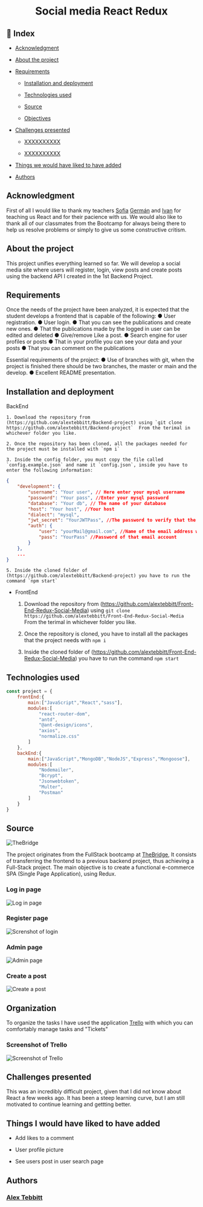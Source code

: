 #  <center>Social media React Redux</center> 

 ## :bookmark: Index 

- [Acknowledgment](#)

 - [About the project](#)

 - [Requirements](#)

    - [Installation and deployment](#)

    - [Technologies used](#)

    - [Source](#)

    - [Objectives](#)

- [Challenges presented](#)

    - [XXXXXXXXXX](#)

    - [XXXXXXXXXX](#)

- [Things we would have liked to have added](#)

- [Authors](#)

## Acknowledgment

First of all I would like to thank my teachers [Sofia](https://github.com/SofiaPinilla) [Germán](https://github.com/GeerDev) and [Ivan](https://github.com/ivanpuebla10) for teaching us React and for their pacience with us. We would also like to thank all of our classmates from the Bootcamp for always being there to help us resolve problems or simply to give us some constructive critism.

## About the project

This project unifies everything learned so far. We will develop a social media site where users will register, login, view posts and create posts using the backend API I created in the 1st Backend Project.

## Requirements
Once the needs of the project have been analyzed, it is expected
that the student develops a frontend that is capable of the following:
● User registration.
● User login.
● That you can see the publications and create new ones.
● That the publications made by the logged in user can be edited and deleted
● Give/remove Like a post.
● Search engine for user profiles or posts
● That in your profile you can see your data and your posts
● That you can comment on the publications


Essential requirements of the project:
● Use of branches with git, when the project is finished there should be two branches, the master or main and the develop.
● Excellent README presentation.

## Installation and deployment

BackEnd

    1. Download the repository from (https://github.com/alextebbitt/Backend-project) using `git clone https://github.com/alextebbitt/Backend-project`  From the terimal in whichever folder you like.  

    2. Once the repository has been cloned, all the packages needed for the project must be installed with `npm i` 

    3. Inside the config folder, you must copy the file called `config.example.json` and name it `config.json`, inside you have to enter the following information:
    
```JSON
{
    "development": {
        "username": "Your user", // Here enter your mysql username 
        "password": "Your pass", //Enter your mysql password
        "database": "Your db", // The name of your database
        "host": "Your host", //Your host
        "dialect": "mysql",
        "jwt_secret": "YourJWTPass", //The password to verify that the sender of the JWT is who they say they are
        "auth": {
            "user": "yourMail@gmail.com", //Name of the email address with which you want to send the confirmation email to register
            "pass": "YourPass" //Password of that email account
        }
    },
    ...
}
```
    5. Inside the cloned folder of (https://github.com/alextebbitt/Backend-project) you have to run the command `npm start`

- FrontEnd

    1. Download the repository from (https://github.com/alextebbitt/Front-End-Redux-Social-Media) using `git clone https://github.com/alextebbitt/Front-End-Redux-Social-Media` From the terimal in whichever folder you like.

    2. Once the repository is cloned, you have to install all the packages that the project needs with `npm i`

    3. Inside the cloned folder of (https://github.com/alextebbitt/Front-End-Redux-Social-Media) you have to run the command `npm start`

## Technologies used

```JavaScript
const project = {
    frontEnd:{
        main:["JavaScript","React","sass"],
        modules:[
            "react-router-dom",
            "antd",
            "@ant-design/icons",
            "axios",
            "normalize.css"
        ]
    },
    backEnd:{
        main:["JavaScript","MongoDB","NodeJS","Express","Mongoose"],
        modules:[
            "Nodemailer",
            "Bcrypt",
            "Jsonwebtoken",
            "Multer",
            "Postman"
        ]
    }
} 
```
 ## Source

![TheBridge](./toReadme/thebridgelogo.svg)

The project originates from the FullStack bootcamp at [TheBridge](https://www.thebridge.tech/), It consists of transferring the frontend to a previous backend project, thus achieving a Full-Stack project. The main objective is to create a functional e-commerce SPA (Single Page Application), using Redux.


### Log in page
![Log in page](./src/assets/login.png)

### Register page
![Screnshot of login](./toReadme/Screenshot_2.png)

### Admin page
![Admin page](./src/assets/admin.png)

### Create a post
![Create a post](./src/assets/createpost.png)

## Organization

To organize the tasks I have used the application [Trello](https://trello.com/) with which you can comfortably manage tasks and "Tickets"

### Screenshot of Trello
![Screenshot of Trello](./src/assets/trello.png)


## Challenges presented

This was an incredibly difficult project, given that I did not know about React a few weeks ago. It has been a steep learning curve, but I am still motivated to continue learning and gettting better.  


## Things I would have liked to have added

- Add likes to a comment

- User profile picture

- See users post in user search page


## Authors

### [Alex Tebbitt](https://github.com/alextebbitt)
